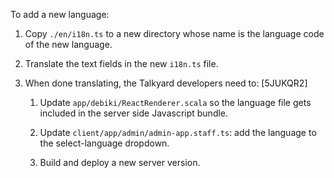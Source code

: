 
To add a new language:

1. Copy `./en/i18n.ts` to a new directory whose name is the language code of the new language.

2. Translate the text fields in the new `i18n.ts` file.

3. When done translating, the Talkyard developers need to: [5JUKQR2]

    1. Update `app/debiki/ReactRenderer.scala` so the language file gets included in the
        server side Javascript bundle.

    2. Update `client/app/admin/admin-app.staff.ts`: add the language
        to the select-language dropdown.

    3. Build and deploy a new server version.

